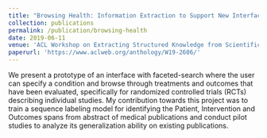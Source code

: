 ```yaml
---
title: "Browsing Health: Information Extraction to Support New Interfaces for Accessing Medical Evidence"
collection: publications
permalink: /publication/browsing-health
date: 2019-06-11
venue: 'ACL Workshop on Extracting Structured Knowledge from Scientific Publications'
paperurl: 'https://www.aclweb.org/anthology/W19-2606/'
---
```

We present a prototype of an interface with faceted-search where the user can specify a condition and browse through treatments and outcomes that have been evaluated, specifically for randomized controlled trials (RCTs) describing individual studies. My contribution towards this project was to train a sequence labeling model for identifying the Patient, Intervention and Outcomes spans from abstract of medical publications and conduct pilot studies to analyze its generalization ability on existing publications. 